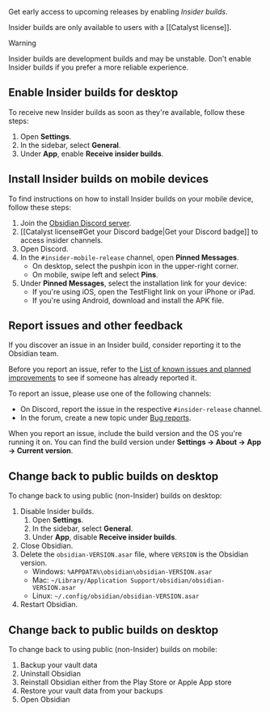 Get early access to upcoming releases by enabling _Insider builds_.

Insider builds are only available to users with a [[Catalyst license]].

> [!warning]
> Insider builds are development builds and may be unstable. Don't enable Insider builds if you prefer a more reliable experience.

## Enable Insider builds for desktop

To receive new Insider builds as soon as they're available, follow these steps:

1. Open **Settings**.
2. In the sidebar, select **General**.
3. Under **App**, enable **Receive insider builds**.

## Install Insider builds on mobile devices

To find instructions on how to install Insider builds on your mobile device, follow these steps:

1. Join the [Obsidian Discord server](https://discord.gg/veuWUTm).
2. [[Catalyst license#Get your Discord badge|Get your Discord badge]] to access insider channels.
3. Open Discord.
4. In the `#insider-mobile-release` channel, open **Pinned Messages**.
   - On desktop, select the pushpin icon in the upper-right corner.
   - On mobile, swipe left and select **Pins**.
5. Under **Pinned Messages**, select the installation link for your device:
   - If you're using iOS, open the TestFlight link on your iPhone or iPad.
   - If you're using Android, download and install the APK file.

## Report issues and other feedback

If you discover an issue in an Insider build, consider reporting it to the Obsidian team.

Before you report an issue, refer to the [List of known issues and planned improvements](https://forum.obsidian.md/t/list-of-known-issues-and-planned-improvements/14286) to see if someone has already reported it.

To report an issue, please use one of the following channels:

- On Discord, report the issue in the respective `#insider-release` channel.
- In the forum, create a new topic under [Bug reports](https://forum.obsidian.md/c/bug-reports/7).

When you report an issue, include the build version and the OS you're running it on. You can find the build version under **Settings → About → App → Current version**.

## Change back to public builds on desktop

To change back to using public (non-Insider) builds on desktop:

1. Disable Insider builds.
   1. Open **Settings**.
   2. In the sidebar, select **General**.
   3. Under **App**, disable **Receive insider builds**.
2. Close Obsidian.
3. Delete the `obsidian-VERSION.asar` file, where `VERSION` is the Obsidian version.
   - Windows: `%APPDATA%\obsidian\obsidian-VERSION.asar`
   - Mac: `~/Library/Application Support/obsidian/obsidian-VERSION.asar`
   - Linux: `~/.config/obsidian/obsidian-VERSION.asar`
4. Restart Obsidian.

## Change back to public builds on desktop

To change back to using public (non-Insider) builds on mobile:

1. Backup your vault data
2. Uninstall Obsidian
3. Reinstall Obsidian either from the Play Store or Apple App store
4. Restore your vault data from your backups
5. Open Obsidian